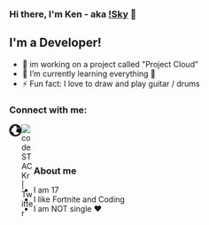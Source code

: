### Hi there, I'm Ken - aka [!Sky][website] 👋

## I'm a Developer!

- 🔭 im working on a project called "Project Cloud"
- 🌱 I’m currently learning everything 🤣
- ⚡ Fun fact: I love to draw and play guitar / drums

### Connect with me:

[<img align="left" alt="codeSTACKr.com" width="22px" src="https://raw.githubusercontent.com/iconic/open-iconic/master/svg/globe.svg" />][website]
[<img align="left" alt="codeSTACKr | Twitter" width="22px" src="https://cdn.jsdelivr.net/npm/simple-icons@v3/icons/twitter.svg" />][twitter]

<br />

<br />
<br />

[website]: clodufn.dev
[Discord]: https://discord.gg/MfXNpTg4EV
[twitter]: https://twitter.com/Sky10167208300

### About me

- I am 17
- I like Fortnite and Coding
- I am NOT single :heart:

